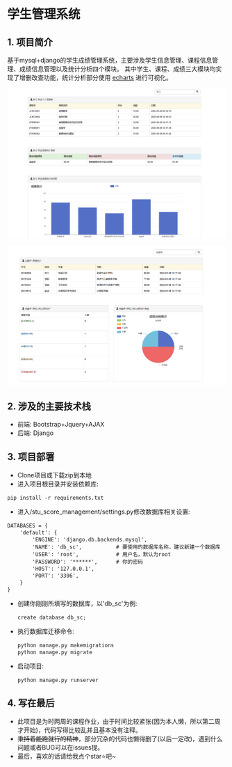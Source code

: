 # 学生管理系统

## 1. 项目简介
基于mysql+django的学生成绩管理系统，主要涉及学生信息管理、课程信息管理、成绩信息管理以及统计分析四个模块。
其中学生、课程、成绩三大模块均实现了增删改查功能，统计分析部分使用 [echarts](https://echarts.apache.org/zh/index.html) 进行可视化。

![personal](images/personal.png)

![course](images/course.png)

## 2. 涉及的主要技术栈
- 前端: Bootstrap+Jquery+AJAX
- 后端: Django

## 3. 项目部署

- Clone项目或下载zip到本地
- 进入项目根目录并安装依赖库:
```
pip install -r requirements.txt
```
- 进入/stu_score_management/settings.py修改数据库相关设置:
```
DATABASES = {
    'default': {
        'ENGINE': 'django.db.backends.mysql',
        'NAME': 'db_sc',           # 要使用的数据库名称，建议新建一个数据库
        'USER': 'root',            # 用户名，默认为root
        'PASSWORD': '******',      # 你的密码
        'HOST': '127.0.0.1',
        'PORT': '3306',
    }
}
```

- 创建你刚刚所填写的数据库，以'db_sc'为例:
  ```
  create database db_sc;
  ```
  
- 执行数据库迁移命令:
  ```
  python manage.py makemigrations
  python manage.py migrate
  ```

- 启动项目:
  ```
  python manage.py runserver
  ```

## 4. 写在最后
- 此项目是为时两周的课程作业，由于时间比较紧张(因为本人懒，所以第二周才开始)，代码写得比较乱并且基本没有注释。    
- ~~秉持着能跑就行的精神~~，部分冗杂的代码也懒得删了(以后一定改)，遇到什么问题或者BUG可以在issues提。    
- 最后，喜欢的话请给我点个star⭐吧~
  
  
